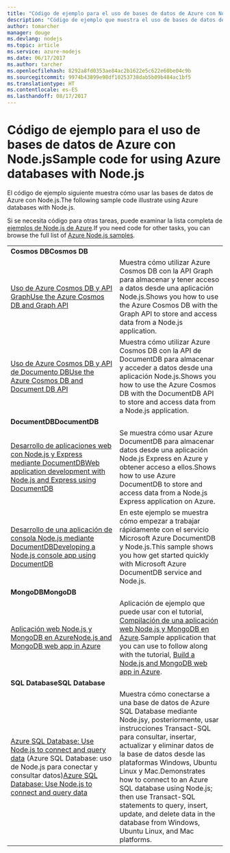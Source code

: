 ```yaml
---
title: "Código de ejemplo para el uso de bases de datos de Azure con Node.js"
description: "Código de ejemplo que muestra el uso de bases de datos de Azure con Node.js"
author: tomarcher
manager: douge
ms.devlang: nodejs
ms.topic: article
ms.service: azure-nodejs
ms.date: 06/17/2017
ms.author: tarcher
ms.openlocfilehash: 8292a8fd0353ae84ac2b1622e5c622e60be04c9b
ms.sourcegitcommit: 9974b43899e98df10253738dab5b09b484ac1bf5
ms.translationtype: HT
ms.contentlocale: es-ES
ms.lasthandoff: 08/17/2017
---
```

# <a name="sample-code-for-using-azure-databases-with-nodejs"></a><span data-ttu-id="b3e40-103">Código de ejemplo para el uso de bases de datos de Azure con Node.js</span><span class="sxs-lookup"><span data-stu-id="b3e40-103">Sample code for using Azure databases with Node.js</span></span>

<span data-ttu-id="b3e40-104">El código de ejemplo siguiente muestra cómo usar las bases de datos de Azure con Node.js.</span><span class="sxs-lookup"><span data-stu-id="b3e40-104">The following sample code illustrate using Azure databases with Node.js.</span></span>

<span data-ttu-id="b3e40-105">Si se necesita código para otras tareas, puede examinar la lista completa de [ejemplos de Node.js de Azure](https://azure.microsoft.com/resources/samples/?term=nodejs).</span><span class="sxs-lookup"><span data-stu-id="b3e40-105">If you need code for other tasks, you can browse the full list of [Azure Node.js samples](https://azure.microsoft.com/resources/samples/?term=nodejs).</span></span>

| | |
|---|---|
| <span data-ttu-id="b3e40-106">**Cosmos DB**</span><span class="sxs-lookup"><span data-stu-id="b3e40-106">**Cosmos DB**</span></span> ||
| [<span data-ttu-id="b3e40-107">Uso de Azure Cosmos DB y API Graph</span><span class="sxs-lookup"><span data-stu-id="b3e40-107">Use the Azure Cosmos DB and Graph API</span></span>](https://azure.microsoft.com/resources/samples/azure-cosmos-db-graph-nodejs-getting-started/) | <span data-ttu-id="b3e40-108">Muestra cómo utilizar Azure Cosmos DB con la API Graph para almacenar y tener acceso a datos desde una aplicación Node.js.</span><span class="sxs-lookup"><span data-stu-id="b3e40-108">Shows you how to use the Azure Cosmos DB with the Graph API to store and access data from a Node.js application.</span></span> |
| [<span data-ttu-id="b3e40-109">Uso de Azure Cosmos DB y API de Documento DB</span><span class="sxs-lookup"><span data-stu-id="b3e40-109">Use the Azure Cosmos DB and Document DB API</span></span>](https://azure.microsoft.com/resources/samples/azure-cosmos-db-documentdb-nodejs-getting-started/) | <span data-ttu-id="b3e40-110">Muestra cómo utilizar Azure Cosmos DB con la API de DocumentDB para almacenar y acceder a datos desde una aplicación Node.js.</span><span class="sxs-lookup"><span data-stu-id="b3e40-110">Shows you how to use the Azure Cosmos DB with the DocumentDB API to store and access data from a Node.js application.</span></span> |
| <span data-ttu-id="b3e40-111">**DocumentDB**</span><span class="sxs-lookup"><span data-stu-id="b3e40-111">**DocumentDB**</span></span> ||
| [<span data-ttu-id="b3e40-112">Desarrollo de aplicaciones web con Node.js y Express mediante DocumentDB</span><span class="sxs-lookup"><span data-stu-id="b3e40-112">Web application development with Node.js and Express using DocumentDB</span></span>](https://azure.microsoft.com/resources/samples/documentdb-node-todo-app/) | <span data-ttu-id="b3e40-113">Se muestra cómo usar Azure DocumentDB para almacenar datos desde una aplicación Node.js Express en Azure y obtener acceso a ellos.</span><span class="sxs-lookup"><span data-stu-id="b3e40-113">Shows how to use Azure DocumentDB to store and access data from a Node.js Express application on Azure.</span></span> |
| [<span data-ttu-id="b3e40-114">Desarrollo de una aplicación de consola Node.js mediante DocumentDB</span><span class="sxs-lookup"><span data-stu-id="b3e40-114">Developing a Node.js console app using DocumentDB</span></span>](https://azure.microsoft.com/resources/samples/documentdb-node-getting-started/) | <span data-ttu-id="b3e40-115">En este ejemplo se muestra cómo empezar a trabajar rápidamente con el servicio Microsoft Azure DocumentDB y Node.js.</span><span class="sxs-lookup"><span data-stu-id="b3e40-115">This sample shows you how get started quickly with Microsoft Azure DocumentDB service and Node.js.</span></span> |
| <span data-ttu-id="b3e40-116">**MongoDB**</span><span class="sxs-lookup"><span data-stu-id="b3e40-116">**MongoDB**</span></span> ||
| [<span data-ttu-id="b3e40-117">Aplicación web Node.js y MongoDB en Azure</span><span class="sxs-lookup"><span data-stu-id="b3e40-117">Node.js and MongoDB web app in Azure</span></span>](https://azure.microsoft.com/resources/samples/meanjs/) | <span data-ttu-id="b3e40-118">Aplicación de ejemplo que puede usar con el tutorial, [Compilación de una aplicación web Node.js y MongoDB en Azure](http://docs.microsoft.com/azure/app-service-web/app-service-web-tutorial-nodejs-mongodb-app?toc=/azure/node/toc.json&bc=/azure/node/toc.json).</span><span class="sxs-lookup"><span data-stu-id="b3e40-118">Sample application that you can use to follow along with the tutorial, [Build a Node.js and MongoDB web app in Azure](http://docs.microsoft.com/azure/app-service-web/app-service-web-tutorial-nodejs-mongodb-app?toc=/azure/node/toc.json&bc=/azure/node/toc.json).</span></span> |
| <span data-ttu-id="b3e40-119">**SQL Database**</span><span class="sxs-lookup"><span data-stu-id="b3e40-119">**SQL Database**</span></span> ||
| <span data-ttu-id="b3e40-120">[Azure SQL Database: Use Node.js to connect and query data](https://docs.microsoft.com/azure/sql-database/sql-database-connect-query-nodejs) (Azure SQL Database: uso de Node.js para conectar y consultar datos)</span><span class="sxs-lookup"><span data-stu-id="b3e40-120">[Azure SQL Database: Use Node.js to connect and query data](https://docs.microsoft.com/azure/sql-database/sql-database-connect-query-nodejs)</span></span> | <span data-ttu-id="b3e40-121">Muestra cómo conectarse a una base de datos de Azure SQL Database mediante Node.jsy, posteriormente, usar instrucciones Transact-SQL para consultar, insertar, actualizar y eliminar datos de la base de datos desde las plataformas Windows, Ubuntu Linux y Mac.</span><span class="sxs-lookup"><span data-stu-id="b3e40-121">Demonstrates how to connect to an Azure SQL database using Node.js; then use Transact-SQL statements to query, insert, update, and delete data in the database from Windows, Ubuntu Linux, and Mac platforms.</span></span> |